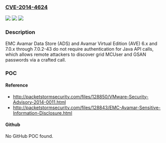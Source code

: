 ### [CVE-2014-4624](https://cve.mitre.org/cgi-bin/cvename.cgi?name=CVE-2014-4624)
![](https://img.shields.io/static/v1?label=Product&message=n%2Fa&color=blue)
![](https://img.shields.io/static/v1?label=Version&message=n%2Fa&color=blue)
![](https://img.shields.io/static/v1?label=Vulnerability&message=n%2Fa&color=brighgreen)

### Description

EMC Avamar Data Store (ADS) and Avamar Virtual Edition (AVE) 6.x and 7.0.x through 7.0.2-43 do not require authentication for Java API calls, which allows remote attackers to discover grid MCUser and GSAN passwords via a crafted call.

### POC

#### Reference
- http://packetstormsecurity.com/files/128850/VMware-Security-Advisory-2014-0011.html
- http://packetstormsecurity.com/files/128843/EMC-Avamar-Sensitive-Information-Disclosure.html

#### Github
No GitHub POC found.


